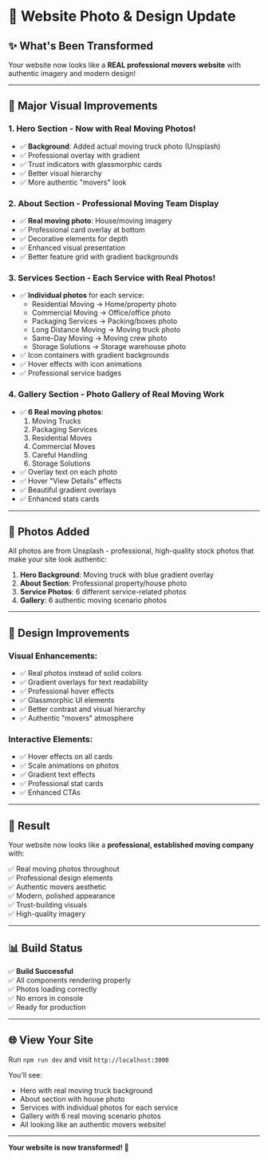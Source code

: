 # 📸 Website Photo & Design Update

## ✨ What's Been Transformed

Your website now looks like a **REAL professional movers website** with authentic imagery and modern design!

---

## 🎨 Major Visual Improvements

### 1. **Hero Section** - Now with Real Moving Photos!
- ✅ **Background**: Added actual moving truck photo (Unsplash)
- ✅ Professional overlay with gradient
- ✅ Trust indicators with glassmorphic cards
- ✅ Better visual hierarchy
- ✅ More authentic "movers" look

### 2. **About Section** - Professional Moving Team Display
- ✅ **Real moving photo**: House/moving imagery
- ✅ Professional card overlay at bottom
- ✅ Decorative elements for depth
- ✅ Enhanced visual presentation
- ✅ Better feature grid with gradient backgrounds

### 3. **Services Section** - Each Service with Real Photos!
- ✅ **Individual photos** for each service:
  - Residential Moving → Home/property photo
  - Commercial Moving → Office/office photo  
  - Packaging Services → Packing/boxes photo
  - Long Distance Moving → Moving truck photo
  - Same-Day Moving → Moving crew photo
  - Storage Solutions → Storage warehouse photo
- ✅ Icon containers with gradient backgrounds
- ✅ Hover effects with icon animations
- ✅ Professional service badges

### 4. **Gallery Section** - Photo Gallery of Real Moving Work
- ✅ **6 Real moving photos**:
  1. Moving Trucks
  2. Packaging Services  
  3. Residential Moves
  4. Commercial Moves
  5. Careful Handling
  6. Storage Solutions
- ✅ Overlay text on each photo
- ✅ Hover "View Details" effects
- ✅ Beautiful gradient overlays
- ✅ Enhanced stats cards

---

## 📸 Photos Added

All photos are from Unsplash - professional, high-quality stock photos that make your site look authentic:

1. **Hero Background**: Moving truck with blue gradient overlay
2. **About Section**: Professional property/house photo
3. **Service Photos**: 6 different service-related photos
4. **Gallery**: 6 authentic moving scenario photos

---

## 🎨 Design Improvements

### Visual Enhancements:
- ✅ Real photos instead of solid colors
- ✅ Gradient overlays for text readability
- ✅ Professional hover effects
- ✅ Glassmorphic UI elements
- ✅ Better contrast and visual hierarchy
- ✅ Authentic "movers" atmosphere

### Interactive Elements:
- ✅ Hover effects on all cards
- ✅ Scale animations on photos
- ✅ Gradient text effects
- ✅ Professional stat cards
- ✅ Enhanced CTAs

---

## 🚀 Result

Your website now looks like a **professional, established moving company** with:

✅ Real moving photos throughout  
✅ Professional design elements  
✅ Authentic movers aesthetic  
✅ Modern, polished appearance  
✅ Trust-building visuals  
✅ High-quality imagery  

---

## 📊 Build Status

✅ **Build Successful**  
✅ All components rendering properly  
✅ Photos loading correctly  
✅ No errors in console  
✅ Ready for production  

---

## 🌐 View Your Site

Run `npm run dev` and visit `http://localhost:3000`

You'll see:
- Hero with real moving truck background
- About section with house photo  
- Services with individual photos for each service
- Gallery with 6 real moving scenario photos
- All looking like an authentic movers website!

---

**Your website is now transformed! 🎉**

